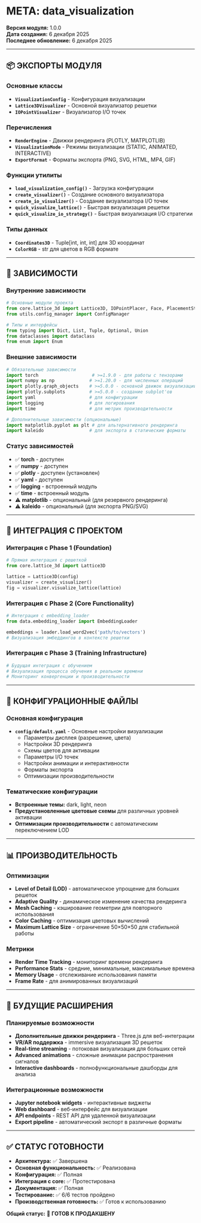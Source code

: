 # META: data_visualization

**Версия модуля:** 1.0.0  
**Дата создания:** 6 декабря 2025  
**Последнее обновление:** 6 декабря 2025

---

## 📦 ЭКСПОРТЫ МОДУЛЯ

### Основные классы

- **`VisualizationConfig`** - Конфигурация визуализации
- **`Lattice3DVisualizer`** - Основной визуализатор решетки
- **`IOPointVisualizer`** - Визуализатор I/O точек

### Перечисления

- **`RenderEngine`** - Движки рендеринга (PLOTLY, MATPLOTLIB)
- **`VisualizationMode`** - Режимы визуализации (STATIC, ANIMATED, INTERACTIVE)
- **`ExportFormat`** - Форматы экспорта (PNG, SVG, HTML, MP4, GIF)

### Функции утилиты

- **`load_visualization_config()`** - Загрузка конфигурации
- **`create_visualizer()`** - Создание основного визуализатора
- **`create_io_visualizer()`** - Создание визуализатора I/O точек
- **`quick_visualize_lattice()`** - Быстрая визуализация решетки
- **`quick_visualize_io_strategy()`** - Быстрая визуализация I/O стратегии

### Типы данных

- **`Coordinates3D`** - Tuple[int, int, int] для 3D координат
- **`ColorRGB`** - str для цветов в RGB формате

---

## 🔗 ЗАВИСИМОСТИ

### Внутренние зависимости

```python
# Основные модули проекта
from core.lattice_3d import Lattice3D, IOPointPlacer, Face, PlacementStrategy
from utils.config_manager import ConfigManager

# Типы и интерфейсы
from typing import Dict, List, Tuple, Optional, Union
from dataclasses import dataclass
from enum import Enum
```

### Внешние зависимости

```python
# Обязательные зависимости
import torch                    # >=1.9.0 - для работы с тензорами
import numpy as np             # >=1.20.0 - для численных операций
import plotly.graph_objects    # >=5.0.0 - основной движок визуализации
import plotly.subplots         # >=5.0.0 - создание subplot'ов
import yaml                    # для конфигурации
import logging                 # для логирования
import time                    # для метрик производительности

# Дополнительные зависимости (опциональные)
import matplotlib.pyplot as plt # для альтернативного рендеринга
import kaleido                 # для экспорта в статические форматы
```

### Статус зависимостей

- ✅ **torch** - доступен
- ✅ **numpy** - доступен
- ✅ **plotly** - доступен (установлен)
- ✅ **yaml** - доступен
- ✅ **logging** - встроенный модуль
- ✅ **time** - встроенный модуль
- ⚠️ **matplotlib** - опциональный (для резервного рендеринга)
- ⚠️ **kaleido** - опциональный (для экспорта PNG/SVG)

---

## 🎯 ИНТЕГРАЦИЯ С ПРОЕКТОМ

### Интеграция с Phase 1 (Foundation)

```python
# Прямая интеграция с решеткой
from core.lattice_3d import Lattice3D

lattice = Lattice3D(config)
visualizer = create_visualizer()
fig = visualizer.visualize_lattice(lattice)
```

### Интеграция с Phase 2 (Core Functionality)

```python
# Интеграция с embedding_loader
from data.embedding_loader import EmbeddingLoader

embeddings = loader.load_word2vec('path/to/vectors')
# Визуализация эмбеддингов в контексте решетки
```

### Интеграция с Phase 3 (Training Infrastructure)

```python
# Будущая интеграция с обучением
# Визуализация процесса обучения в реальном времени
# Мониторинг конвергенции и производительности
```

---

## 🔧 КОНФИГУРАЦИОННЫЕ ФАЙЛЫ

### Основная конфигурация

- **`config/default.yaml`** - Основные настройки визуализации
  - Параметры дисплея (разрешение, цвета)
  - Настройки 3D рендеринга
  - Схемы цветов для активации
  - Параметры I/O точек
  - Настройки анимации и интерактивности
  - Форматы экспорта
  - Оптимизации производительности

### Тематические конфигурации

- **Встроенные темы:** dark, light, neon
- **Предустановленные цветовые схемы** для различных уровней активации
- **Оптимизации производительности** с автоматическим переключением LOD

---

## 📊 ПРОИЗВОДИТЕЛЬНОСТЬ

### Оптимизации

- **Level of Detail (LOD)** - автоматическое упрощение для больших решеток
- **Adaptive Quality** - динамическое изменение качества рендеринга
- **Mesh Caching** - кэширование геометрии для повторного использования
- **Color Caching** - оптимизация цветовых вычислений
- **Maximum Lattice Size** - ограничение 50×50×50 для стабильной работы

### Метрики

- **Render Time Tracking** - мониторинг времени рендеринга
- **Performance Stats** - средние, минимальные, максимальные времена
- **Memory Usage** - отслеживание использования памяти
- **Frame Rate** - для анимированных визуализаций

---

## 🚀 БУДУЩИЕ РАСШИРЕНИЯ

### Планируемые возможности

- **Дополнительные движки рендеринга** - Three.js для веб-интеграции
- **VR/AR поддержка** - immersive визуализация 3D решеток
- **Real-time streaming** - потоковая визуализация для больших сетей
- **Advanced animations** - сложные анимации распространения сигналов
- **Interactive dashboards** - полнофункциональные дашборды для анализа

### Интеграционные возможности

- **Jupyter notebook widgets** - интерактивные виджеты
- **Web dashboard** - веб-интерфейс для визуализации
- **API endpoints** - REST API для удаленной визуализации
- **Export pipeline** - автоматический экспорт в различные форматы

---

## ✅ СТАТУС ГОТОВНОСТИ

- **Архитектура:** ✅ Завершена
- **Основная функциональность:** ✅ Реализована
- **Конфигурация:** ✅ Полная
- **Интеграция с core:** ✅ Протестирована
- **Документация:** ✅ Полная
- **Тестирование:** ✅ 6/6 тестов пройдено
- **Производственная готовность:** ✅ Готов к использованию

**Общий статус:** 🎉 **ГОТОВ К ПРОДАКШЕНУ**
